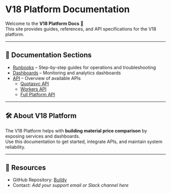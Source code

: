 # V18 Platform Documentation

Welcome to the **V18 Platform Docs** 🚀  
This site provides guides, references, and API specifications for the V18 platform.

---

## 📖 Documentation Sections

- [Runbooks](runbooks.md) – Step-by-step guides for operations and troubleshooting  
- [Dashboards](dashboards.md) – Monitoring and analytics dashboards  
- [API](api.md) – Overview of available APIs  
  - [Quotasvc API](quotasvc.json)  
  - [Workers API](workers.json)  
  - [Full Platform API](platform.json)  

---

## 🛠️ About V18 Platform

The V18 Platform helps with **building material price comparison** by exposing services and dashboards.  
Use this documentation to get started, integrate APIs, and maintain system reliability.

---

## 🔗 Resources

- GitHub Repository: [Buildy](https://github.com/Kello54/Buildy)  
- Contact: *Add your support email or Slack channel here*  
